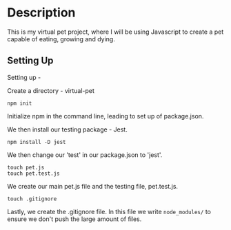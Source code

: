 # Description
This is my virtual pet project, where I will be using Javascript to create a pet capable of eating, growing and dying.

## Setting Up
Setting up -

Create a directory - virtual-pet

```npm init```

Initialize npm in the command line, leading to set up of package.json.

We then install our testing package - Jest.

```npm install -D jest```

We then change our 'test' in our package.json to 'jest'.

 ```
 touch pet.js
 touch pet.test.js
 ```

 We create our main pet.js file and the testing file, pet.test.js.

 ```touch .gitignore```
 
 Lastly, we create the .gitignore file. In this file we write ```node_modules/``` to ensure we don't push the large amount of files.

 





